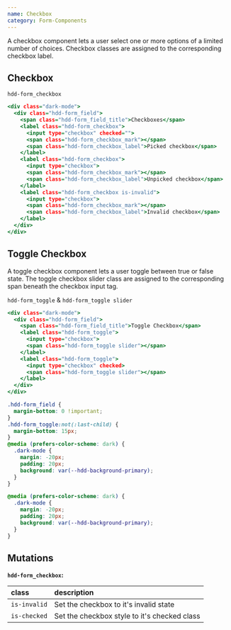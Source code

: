 ```yaml
---
name: Checkbox
category: Form-Components
---
```


A checkbox component lets a user select one or more options of a limited number of choices. 
Checkbox classes are assigned to the corresponding checkbox label.

## Checkbox
`hdd-form_checkbox`

```checkbox.html
<div class="dark-mode">
  <div class="hdd-form_field">
    <span class="hdd-form_field_title">Checkboxes</span>
    <label class="hdd-form_checkbox">
      <input type="checkbox" checked="">
      <span class="hdd-form_checkbox_mark"></span>
      <span class="hdd-form_checkbox_label">Picked checkbox</span>
    </label>
    <label class="hdd-form_checkbox">
      <input type="checkbox">
      <span class="hdd-form_checkbox_mark"></span>
      <span class="hdd-form_checkbox_label">Unpicked checkbox</span>
    </label>
    <label class="hdd-form_checkbox is-invalid">
      <input type="checkbox">
      <span class="hdd-form_checkbox_mark"></span>
      <span class="hdd-form_checkbox_label">Invalid checkbox</span>
    </label>
  </div>
</div>
```

## Toggle Checkbox

A toggle checkbox component lets a user toggle between true or false state.
The toggle checkbox slider class are assigned to the corresponding span beneath the checkbox input tag.
<br>

`hdd-form_toggle` & `hdd-form_toggle slider`
```toggle.html
<div class="dark-mode">
  <div class="hdd-form_field">
    <span class="hdd-form_field_title">Toggle Checkbox</span>
    <label class="hdd-form_toggle">
      <input type="checkbox">
      <span class="hdd-form_toggle slider"></span>
    </label>
    <label class="hdd-form_toggle">
      <input type="checkbox" checked>
      <span class="hdd-form_toggle slider"></span>
    </label>
  </div>
</div>
```
```toggle.css  hidden
.hdd-form_field {
  margin-bottom: 0 !important;
}
.hdd-form_toggle:not(:last-child) {
  margin-bottom: 15px;
}
@media (prefers-color-scheme: dark) {
  .dark-mode {
    margin: -20px;
    padding: 20px;
    background: var(--hdd-background-primary);
  }
}
```

```checkbox.css hidden
@media (prefers-color-scheme: dark) {
  .dark-mode {
    margin: -20px;
    padding: 20px;
    background: var(--hdd-background-primary);
  }
}
```

## Mutations
**`hdd-form_checkbox`:**

| class | description|
| :--- | :--- |
| `is-invalid` | Set the checkbox to it's invalid state |
| `is-checked` | Set the checkbox style to it's checked class |

